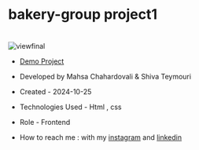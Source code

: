# bakery-group project1
# 



![viewfinal](https://user-images.githubusercontent.com/109727844/204102879-086fee63-9bda-43b2-a1aa-49879c3f2d39.jpg)

- [Demo Project](https://mahsa-chahardovali.github.io/bakery-project/)

- Developed by Mahsa Chahardovali & Shiva Teymouri

- Created - 2024-10-25

- Technologies Used - Html , css

- Role - Frontend

- How to reach me : with my [instagram](https://www.instagram.com/mahsa.developer_/profilecard/?igsh=MTIyYTBhMTh6cThpMQ==) and [linkedin](https://www.linkedin.com/in/mahsa-chahardovali-843999332)
